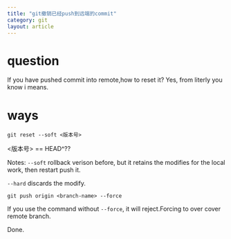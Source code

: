 ```yaml
---
title: "git撤销已经push到远端的commit"
category: git
layout: article
---
```


# question

If you have pushed commit into remote,how to reset it?
Yes, from literly you know i means.

# ways

```git
git reset --soft <版本号>
```
<版本号> == HEAD^??

Notes: ``--soft`` rollback verison before, but it retains the modifies for the local work, then restart push it.

``--hard`` discards the modify.

```git
git push origin <branch-name> --force
```
If you use the command without ```--force```, it will reject.Forcing to over cover remote branch.

Done.
